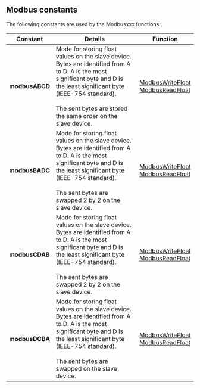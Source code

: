 
## Modbus constants
			

<a name="NOTE1"></a>
<a name="NOTE1_1"></a>
The following constants are used by the Modbusxxx functions:

| Constant | Details | Function |
| --- | --- | --- |
| **modbusABCD** | Mode for storing float values on the slave device. Bytes are identified from A to D. A is the most significant byte and D is the least significant byte (IEEE-754 standard).<br><br>The sent bytes are stored the same order on the slave device. | [ModbusWriteFloat](../WDLang3/1000025933.md)<br>[ModbusReadFloat](../WDLang3/1000025936.md) |
| **modbusBADC** | Mode for storing float values on the slave device. Bytes are identified from A to D. A is the most significant byte and D is the least significant byte (IEEE-754 standard).<br><br>The sent bytes are swapped 2 by 2 on the slave device. | [ModbusWriteFloat](../WDLang3/1000025933.md)<br>[ModbusReadFloat](../WDLang3/1000025936.md) |
| **modbusCDAB** | Mode for storing float values on the slave device. Bytes are identified from A to D. A is the most significant byte and D is the least significant byte (IEEE-754 standard).<br><br>The sent bytes are swapped 2 by 2 on the slave device. | [ModbusWriteFloat](../WDLang3/1000025933.md)<br>[ModbusReadFloat](../WDLang3/1000025936.md) |
| **modbusDCBA** | Mode for storing float values on the slave device. Bytes are identified from A to D. A is the most significant byte and D is the least significant byte (IEEE-754 standard).<br><br>The sent bytes are swapped on the slave device. | [ModbusWriteFloat](../WDLang3/1000025933.md)<br>[ModbusReadFloat](../WDLang3/1000025936.md) |




